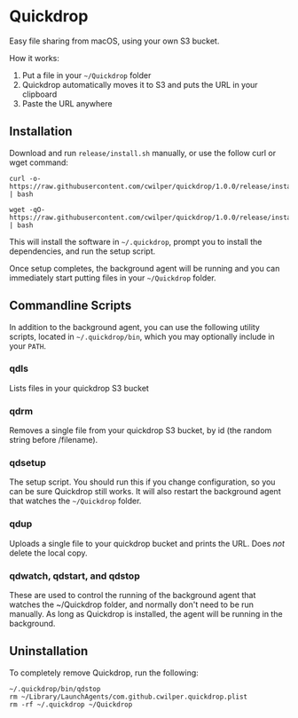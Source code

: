 # Quickdrop

Easy file sharing from macOS, using your own S3 bucket.

How it works:

1) Put a file in your `~/Quickdrop` folder
2) Quickdrop automatically moves it to S3 and puts the URL in your clipboard
3) Paste the URL anywhere

## Installation

Download and run `release/install.sh` manually, or use the follow curl or wget command:

```
curl -o- https://raw.githubusercontent.com/cwilper/quickdrop/1.0.0/release/install.sh | bash
```

```
wget -qO- https://raw.githubusercontent.com/cwilper/quickdrop/1.0.0/release/install.sh | bash
```

This will install the software in `~/.quickdrop`, prompt you to install the dependencies,
and run the setup script.

Once setup completes, the background agent will be running and you can immediately start
putting files in your `~/Quickdrop` folder.

## Commandline Scripts

In addition to the background agent, you can use the following utility scripts, located
in `~/.quickdrop/bin`, which you may optionally include in your `PATH`.

### qdls

Lists files in your quickdrop S3 bucket

### qdrm

Removes a single file from your quickdrop S3 bucket, by id (the random string before /filename).

### qdsetup

The setup script. You should run this if you change configuration, so you can be sure
Quickdrop still works. It will also restart the background agent that watches the `~/Quickdrop` folder.

### qdup

Uploads a single file to your quickdrop bucket and prints the URL. Does *not* delete the local copy.

### qdwatch, qdstart, and qdstop

These are used to control the running of the background agent that watches the ~/Quickdrop folder, and
normally don't need to be run manually. As long as Quickdrop is installed, the agent will be running
in the background.

## Uninstallation

To completely remove Quickdrop, run the following:

```
~/.quickdrop/bin/qdstop
rm ~/Library/LaunchAgents/com.github.cwilper.quickdrop.plist
rm -rf ~/.quickdrop ~/Quickdrop
```
